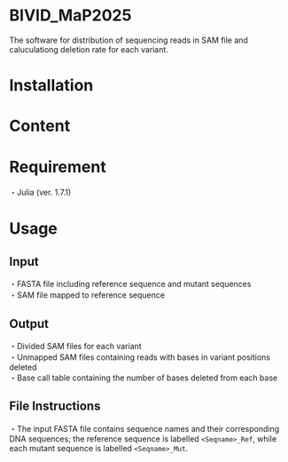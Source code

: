 # BIVID_MaP2025

The software for distribution of sequencing reads in SAM file and caluculationg deletion rate for each variant.

# Installation 

# Content

# Requirement

・Julia (ver. 1.7.1)

# Usage
## Input

・FASTA file including reference sequence and mutant sequences<br>
・SAM file mapped to reference sequence

## Output

・Divided SAM files for each variant<br>
・Unmapped SAM files containing reads with bases in variant positions deleted<br>
・Base call table containing the number of bases deleted from each base

## File Instructions
・The input FASTA file contains sequence names and their corresponding DNA sequences; the reference sequence is labelled 	`<Seqname>_Ref`, while each mutant sequence is labelled 	`<Seqname>_Mut`.












